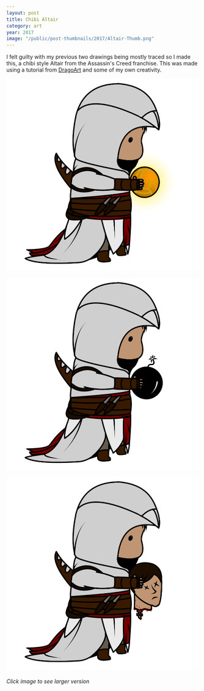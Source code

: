 ```yaml
---
layout: post
title: Chibi Altair
category: art
year: 2017
image: "/public/post-thumbnails/2017/Altair-Thumb.png"
---
```


I felt guilty with my previous two drawings being mostly traced so I made this, a chibi style Altair from the Assassin's Creed franchise. This was made using a tutorial from <a href="http://www.dragoart.com/">DragoArt</a> and some of my own creativity.


[Image01]: /public/post-images/2017/Altair-Code.png
[
![Altair][Image01]
][Image01]

[Image02]: /public/post-images/2017/Altair-Bomb.png
[
![Altair][Image02]
][Image02]

[Image03]: /public/post-images/2017/Altair-Head.png
[
![Altair][Image03]
][Image03]

###### Click image to see larger version

